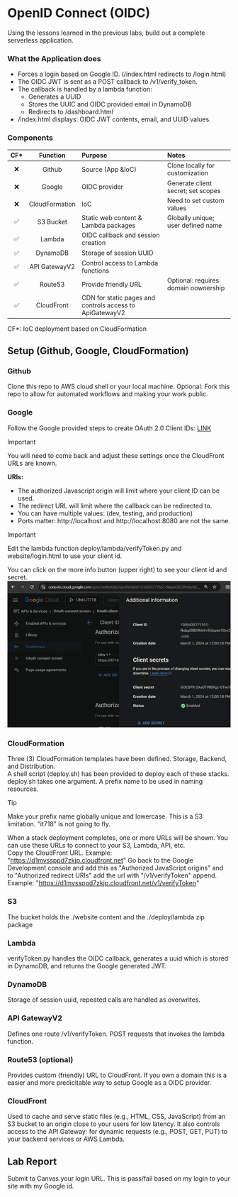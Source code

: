 # OpenID Connect (OIDC)
Using the lessons learned in the previous labs, build out a complete serverless application.

### What the Application does
- Forces a login based on Google ID. (/index.html redirects to /login.html) 
- The OIDC JWT is sent as a POST callback to /v1/verify_token.
- The callback is handled by a lambda function:
  - Generates a UUID
  - Stores the UUIC and OIDC provided email in DynamoDB
  - Redirects to /dashboard.html
- /index.html displays: OIDC JWT contents, email, and UUID values.

### Components
| CF* | Function | Purpose | Notes |  
| :---: | :---: | :--- | :--- | 
| ❌ | Github | Source (App &IoC) | Clone locally for customization
| ❌ | Google | OIDC provider | Generate client secret; set scopes
| ❌ | CloudFormation | IoC | Need to set custom values
| ✅ | S3 Bucket | Static web content & Lambda packages | Globally unique; user defined name 
| ✅ | Lambda | OIDC callback and session creation | 
| ✅ | DynamoDB | Storage of session UUID | 
| ✅ | API GatewayV2 | Control access to Lambda functions 
| ✅ | Route53 | Provide friendly URL | Optional: requires domain oownership 
| ✅ | CloudFront | CDN for static pages and controls access to ApiGatewayV2 | 

CF*: IoC deployment based on CloudFormation

## Setup (Github, Google, CloudFormation)
### Github
Clone this repo to AWS cloud shell or your local machine.
Optional: Fork this repo to allow for automated workflows and making your work public.
### Google
Follow the Google provided steps to create OAuth 2.0 Client IDs: [LINK](https://developers.google.com/identity/openid-connect/openid-connect)  

> [!IMPORTANT]
> You will need to come back and adjust these settings once the CloudFront URLs are known.

__URIs:__
- The authorized Javascript origin will limit where your client ID can be used.
- The redirect URL will limit where the callback can be redirected to.
- You can have multiple values: (dev, testing, and production)
- Ports matter:  http://localhost and http://localhost:8080 are not the same.

> [!IMPORTANT]
> Edit the lambda function deploy/lambda/verifyToken.py and website/login.html to use your client id.

You can click on the more info button (upper right) to see your client id and secret.
![console capture](images/gcp-console.png)


### CloudFormation
Three (3) CloudFormation templates have been defined.  Storage, Backend, and Distribution.  
A shell script (deploy.sh) has been provided to deploy each of these stacks.  
deploy.sh takes one argument.  A prefix name to be used in naming resources.

> [!TIP]
> Make your prefix name globally unique and lowercase.  This is a S3 limitation.  "it718" is not going to fly.

When a stack deployment completes, one or more URLs will be shown.  You can use these URLs to connect to your S3, Lambda, API, etc.  
Copy the CloudFront URL.  Example: "https://d1mvssppd7zkjp.cloudfront.net"  Go back to the Google Development console and add this as "Authorized JavaScript origins" and to "Authorized redirect URIs" add the url with "/v1/verifyToken" append.  Example: "https://d1mvssppd7zkjp.cloudfront.net/v1/verifyToken"

### S3
The bucket holds the ./website content and the ./deploy/lambda zip package

### Lambda
verifyToken.py handles the OIDC callback, generates a uuid which is stored in DynamoDB, and returns the Google generated JWT.

### DynamoDB
Storage of session uuid, repeated calls are handled as overwrites.

### API GatewayV2
Defines one route /v1/verifyToken.  POST requests that invokes the lambda function.

### Route53 (optional)
Provides custom (friendly) URL to CloudFront.  If you own a domain this is a easier and more predicitable way to setup Google as a OIDC provider.

### CloudFront
Used to cache and serve static files (e.g., HTML, CSS, JavaScript) from an S3 bucket to an origin close to your users for low latency.  It also controls access to the API Gateway: for dynamic requests (e.g., POST, GET, PUT) to your backend services or AWS Lambda.

## Lab Report
Submit to Canvas your login URL.  This is pass/fail based on my login to your site with my Google id.
